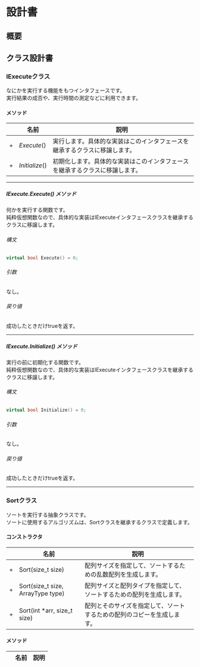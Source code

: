 # 設計書

## 概要

## クラス設計書

### IExecuteクラス
なにかを実行する機能をもつインタフェースです。  
実行結果の成否や、実行時間の測定などに利用できます。

#### メソッド
| |名前|説明|
|-|----|----|
|+|_Execute_()|実行します。具体的な実装はこのインタフェースを継承するクラスに移譲します。|
|+|_Initialize_()|初期化します。具体的な実装はこのインタフェースを継承するクラスに移譲します。|

------------------------------------------------------------------------------------------
##### IExecute._Execute_() メソッド

何かを実行する関数です。  
純粋仮想関数なので、具体的な実装はIExecuteインタフェースクラスを継承するクラスに移譲します。
###### 構文
```c++
virtual bool Execute() = 0;
```

###### 引数  
なし。

###### 戻り値  
成功したときだけtrueを返す。

------------------------------------------------------------------------------------------
##### IExecute._Initialize_() メソッド

実行の前に初期化する関数です。  
純粋仮想関数なので、具体的な実装はIExecuteインタフェースクラスを継承するクラスに移譲します。
###### 構文
```c++
virtual bool Initialize() = 0;
```

###### 引数  
なし。

###### 戻り値  
成功したときだけtrueを返す。

------------------------------------------------------------------------------------------
### Sortクラス
ソートを実行する抽象クラスです。  
ソートに使用するアルゴリズムは、Sortクラスを継承するクラスで定義します。

#### コンストラクタ
| |名前|説明|
|-|----|----|
|+|Sort(size_t size)|配列サイズを指定して、ソートするための乱数配列を生成します。|
|+|Sort(size_t size, ArrayType type)|配列サイズと配列タイプを指定して、ソートするための配列を生成します。|
|+|Sort(int *arr, size_t size)|配列とそのサイズを指定して、ソートするための配列のコピーを生成します。|

#### メソッド
| |名前|説明|
|-|----|----|
